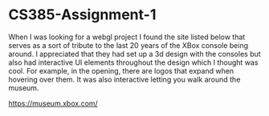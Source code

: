 # CS385-Assignment-1

When I was looking for a webgl project I found the site listed below that
serves as a sort of tribute to the last 20 years of the XBox console being
around. I appreciated that they had set up a 3d design with the consoles but
also had interactive UI elements throughout the design which I thought was cool.
For example, in the opening, there are logos that expand when hovering over them.
It was also interactive letting you walk around the museum.

https://museum.xbox.com/
